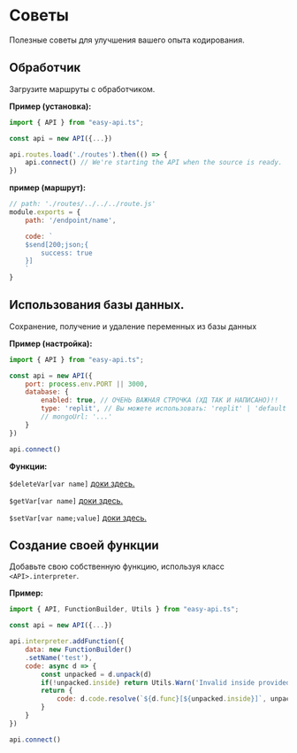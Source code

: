 # Советы

Полезные советы для улучшения вашего опыта кодирования.

## Обработчик

Загрузите маршруты с обработчиком.

**Пример (установка):**
```js
import { API } from "easy-api.ts";

const api = new API({...})

api.routes.load('./routes').then(() => {
    api.connect() // We're starting the API when the source is ready.
})
```

**пример (маршрут):**
```js
// path: './routes/../../../route.js'
module.exports = {
    path: '/endpoint/name',

    code: `
    $send[200;json;{
        success: true
    }]
    `
}
```

## Использования базы данных.

Сохранение, получение и удаление переменных из базы данных

**Пример (настройка):**
```js
import { API } from "easy-api.ts";

const api = new API({
    port: process.env.PORT || 3000,
    database: {
        enabled: true, // ОЧЕНЬ ВАЖНАЯ СТРОЧКА (ХД ТАК И НАПИСАНО)!!
        type: 'replit', // Вы можете использовать: 'replit' | 'default' | 'mongo'
        // mongoUrl: '...'
    }
})

api.connect()
```

**Функции:**

`$deleteVar[var name]` [доки здесь.](functions/$deleteVar.md)

`$getVar[var name]` [доки здесь.](functions/$getVar.md)

`$setVar[var name;value]` [доки здесь.](functions/$setVar.md)

## Создание своей функции

Добавьте свою собственную функцию, используя класс `<API>.interpreter`.

**Пример:**
```js
import { API, FunctionBuilder, Utils } from "easy-api.ts";

const api = new API({...})

api.interpreter.addFunction({
    data: new FunctionBuilder()
    .setName('test'),
    code: async d => {
        const unpacked = d.unpack(d)
        if(!unpacked.inside) return Utils.Warn('Invalid inside provided in:', d.func)
        return {
            code: d.code.resolve(`${d.func}[${unpacked.inside}]`, unpacked.inside + '< was a test.')
        }
    }
})

api.connect()
```
